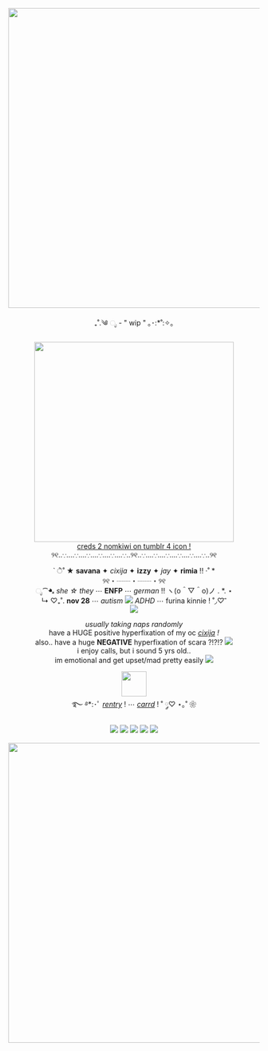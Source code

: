 <p align="center">
  <img src="https://64.media.tumblr.com/d38ff3b31b15a28c1838cc752628c4d6/3a9adf60716557fd-d0/s540x810/5b218a59a5905eb147d31158d06772eed97e1d83.gifv" width="600px">
</p>
<p align="center">
₊˚.༄ ೃ - " wip " ｡･:*˚:✧｡
</p>
<p align="center">
<img src="https://github.com/user-attachments/assets/57b9d7ce-b82c-4798-9b7e-5c8582e1f6da" width="400px">
<br>
<a href="https://www.tumblr.com/nomkiwi/755635681244643328/kyoko-sakura-for-whisfers-event-tap">creds 2 nomkiwi on tumblr 4 icon ! </a>
<br>
୨୧‥∵‥‥∵‥‥∵‥‥∵‥‥∵‥‥∵‥୨୧‥∵‥‥∵‥‥∵‥‥∵‥‥∵‥‥∵‥୨୧
</p>
<p align="center">
` ੈ˚ ★ <b>savana</b> ✦ <i>cixija</i> ✦ <b>izzy</b> ✦ <i>jay</i> ✦ <b>rimia</b> !! ·˚ *
<br> ୨୧・┈┈・┈┈・୨୧
<br> ೃ⁀➷ <i>she ☆ they</i> ⋯ <b>ENFP</b> ⋯ <i>german</i> !! ヽ(o＾▽＾o)ノ . *. ⋆
<br> ↳ ♡₊˚. <b>nov 28</b> ⋯ <i>autism <img src="https://github.com/user-attachments/assets/da04b972-1d0a-4d6b-b11d-87d0bf4cdcb2"> ADHD</i> ⋯ furina kinnie ! ˚◞♡ ⃗
<br> <img src="https://watermelon.crd.co/assets/images/gallery16/57de5ebd.png?v=6332de85">
</p>
<p align="center">
<i>usually taking naps randomly</i>
<br> have a HUGE positive hyperfixation of my oc <a href="https://cixijaxizzyii.carrd.co/"><i>cixija</i></a> <i>!</i>
<br> also.. have a huge <b>NEGATIVE</b> hyperfixation of scara ?!?!? <img src="https://graphic.neocities.org/tumblr_lpzmiflCxR1qfel73.gif">
<br> i enjoy calls, but i sound 5 yrs old..
<br> im emotional and get upset/mad pretty easily <img src="https://graphic.neocities.org/emoji_6.gif">
</p>
<p align="center">
<img src="https://github.com/user-attachments/assets/db5f3b9a-7ee3-4f61-8887-f96b46f74ede" width="50px">
<br>
࿐ ࿔*:･ﾟ <a href="https://rentry.co/savshome"><i>rentry</i></a> ! ⋯ <a href="https://iisqvzxie.carrd.co"><i>carrd</i></a> ! ˚ ༘♡ ⋆｡˚ ❀
<br>
<br>
<img src="https://64.media.tumblr.com/307f92a4ba1c4f4899b5168956014e37/59840e6362bc73df-1b/s100x200/99f0b978f8e43a4a44187a3a6ecb0f94b741729f.gifv"> <img src="https://64.media.tumblr.com/3eb87fe44e33258498662181e1121f59/314f42d5f100d6d0-1c/s100x200/644d2588cc71e57f767b1d65fb19f22052c9c36c.gifv"> <img src="https://64.media.tumblr.com/49157f7fbe93d905e3ecaf2097665537/314f42d5f100d6d0-47/s100x200/2ddd7bafe8797907daac7fc68806262fb3517f23.gifv"> <img src="https://64.media.tumblr.com/3af5879ef93e50c553c8fb0879278b10/59840e6362bc73df-c3/s100x200/af1c65473766790c3490badb10aa7fd9645a0f73.gifv"> <img src="https://64.media.tumblr.com/c873e8cc321bc3279df23b4c7423ed2e/59840e6362bc73df-dd/s100x200/c265076d68b6ed10f9c91bda4b71469ecca0c478.gifv">
<br>
<br> <img src="https://64.media.tumblr.com/d38ff3b31b15a28c1838cc752628c4d6/3a9adf60716557fd-d0/s540x810/5b218a59a5905eb147d31158d06772eed97e1d83.gifv" width="600px">
